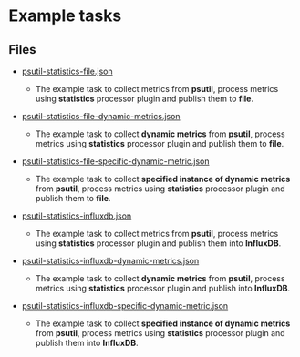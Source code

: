 # Example tasks

## Files
- [psutil-statistics-file.json](psutil-statistics-file.json) 
    - The example task to collect metrics from **psutil**, process metrics using **statistics** processor plugin and publish them to **file**.
    
- [psutil-statistics-file-dynamic-metrics.json](psutil-statistics-file-dynamic-metrics.json) 
    - The example task to collect **dynamic metrics** from **psutil**, process metrics using **statistics** processor plugin and publish them to **file**.
    
- [psutil-statistics-file-specific-dynamic-metric.json](psutil-statistics-file-specific-dynamic-metric.json) 
    - The example task to collect **specified instance of dynamic metrics** from **psutil**, process metrics using **statistics** processor plugin and publish them to **file**.
        
- [psutil-statistics-influxdb.json](psutil-statistics-influxdb.json) 
    - The example task to collect metrics from **psutil**, process metrics using **statistics** processor plugin and publish them into **InfluxDB**.
    
- [psutil-statistics-influxdb-dynamic-metrics.json](psutil-statistics-influxdb-dynamic-metrics.json) 
    - The example task to collect **dynamic metrics** from **psutil**, process metrics using **statistics** processor plugin and publish into **InfluxDB**.
    
- [psutil-statistics-influxdb-specific-dynamic-metric.json](psutil-statistics-influxdb-specific-dynamic-metric.json) 
    - The example task to collect **specified instance of dynamic metrics** from **psutil**, process metrics using **statistics** processor plugin and publish them into **InfluxDB**.
